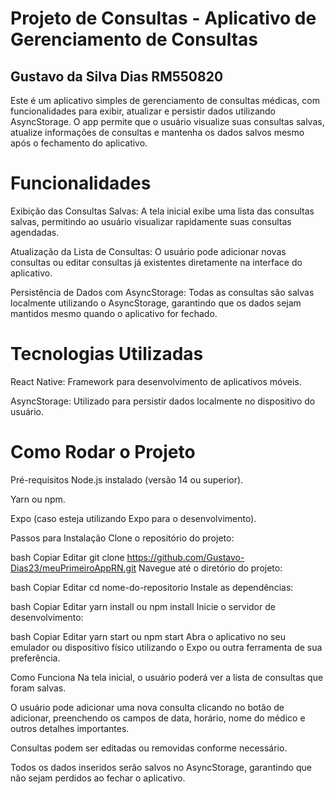 <h1>Projeto de Consultas - Aplicativo de Gerenciamento de Consultas</h1>
<h2>Gustavo da Silva Dias RM550820</h2>
Este é um aplicativo simples de gerenciamento de consultas médicas, com funcionalidades para exibir, atualizar e persistir dados utilizando AsyncStorage. O app permite que o usuário visualize suas consultas salvas, atualize informações de consultas e mantenha os dados salvos mesmo após o fechamento do aplicativo.

# Funcionalidades
Exibição das Consultas Salvas: A tela inicial exibe uma lista das consultas salvas, permitindo ao usuário visualizar rapidamente suas consultas agendadas.

Atualização da Lista de Consultas: O usuário pode adicionar novas consultas ou editar consultas já existentes diretamente na interface do aplicativo.

Persistência de Dados com AsyncStorage: Todas as consultas são salvas localmente utilizando o AsyncStorage, garantindo que os dados sejam mantidos mesmo quando o aplicativo for fechado.

# Tecnologias Utilizadas
React Native: Framework para desenvolvimento de aplicativos móveis.

AsyncStorage: Utilizado para persistir dados localmente no dispositivo do usuário.

# Como Rodar o Projeto
Pré-requisitos
Node.js instalado (versão 14 ou superior).

Yarn ou npm.

Expo (caso esteja utilizando Expo para o desenvolvimento).

Passos para Instalação
Clone o repositório do projeto:

bash
Copiar
Editar
git clone https://github.com/Gustavo-Dias23/meuPrimeiroAppRN.git
Navegue até o diretório do projeto:

bash
Copiar
Editar
cd nome-do-repositorio
Instale as dependências:

bash
Copiar
Editar
yarn install
 ou
npm install
Inicie o servidor de desenvolvimento:

bash
Copiar
Editar
yarn start
 ou
npm start
Abra o aplicativo no seu emulador ou dispositivo físico utilizando o Expo ou outra ferramenta de sua preferência.

Como Funciona
Na tela inicial, o usuário poderá ver a lista de consultas que foram salvas.

O usuário pode adicionar uma nova consulta clicando no botão de adicionar, preenchendo os campos de data, horário, nome do médico e outros detalhes importantes.

Consultas podem ser editadas ou removidas conforme necessário.

Todos os dados inseridos serão salvos no AsyncStorage, garantindo que não sejam perdidos ao fechar o aplicativo.
